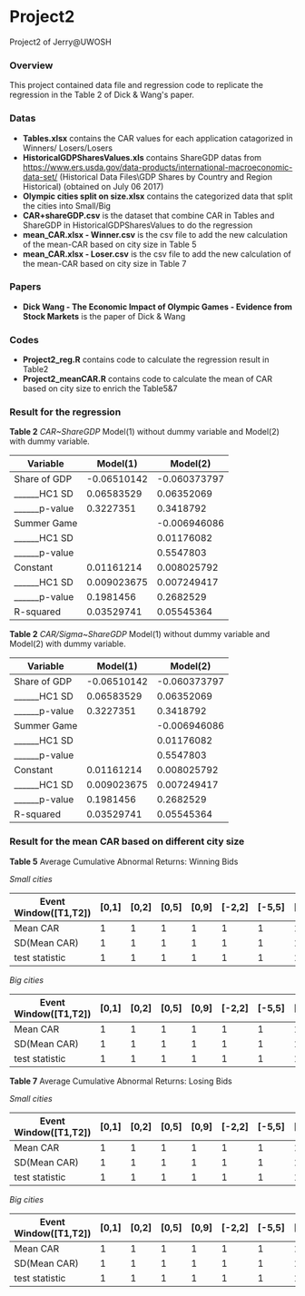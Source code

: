 # Project2
Project2 of Jerry@UWOSH

### Overview
This project contained data file and regression code to replicate the regression in the Table 2 of Dick & Wang's paper.


### Datas
* __Tables.xlsx__ contains the CAR values for each application catagorized in Winners/ Losers/Losers
* __HistoricalGDPSharesValues.xls__ contains ShareGDP datas from https://www.ers.usda.gov/data-products/international-macroeconomic-data-set/ (Historical Data Files\GDP Shares by Country and Region Historical)  (obtained on July 06 2017)
* __Olympic cities split on size.xlsx__ contains the categorized data that split the cities into Small/Big
* __CAR+shareGDP.csv__ is the dataset that combine CAR in Tables and ShareGDP in HistoricalGDPSharesValues to do the regression
* __mean_CAR.xlsx - Winner.csv__ is the csv file to add the new calculation of the mean-CAR based on city size in Table 5
* __mean_CAR.xlsx - Loser.csv__ is the csv file to add the new calculation of the mean-CAR based on city size in Table 7



### Papers
* __Dick Wang - The Economic Impact of Olympic Games - Evidence from Stock Markets__ is the paper of Dick & Wang

### Codes
* __Project2_reg.R__ contains code to calculate the regression result in Table2
* __Project2_meanCAR.R__ contains code to calculate the mean of CAR based on city size to enrich the Table5&7


### Result for the regression
__Table 2__ _CAR~ShareGDP_ Model(1) without dummy variable and Model(2) with dummy variable. 


Variable | Model(1) | Model(2)
-|-|-
Share of GDP|-0.06510142|-0.060373797
\_\_\_\_\_\_HC1 SD|0.06583529|0.06352069
\_\_\_\_\_\_p-value|0.3227351|0.3418792
Summer Game||-0.006946086
\_\_\_\_\_\_HC1 SD||0.01176082
\_\_\_\_\_\_p-value||0.5547803
Constant|0.01161214|0.008025792
\_\_\_\_\_\_HC1 SD|0.009023675|0.007249417
\_\_\_\_\_\_p-value|0.1981456|0.2682529 
R-squared|0.03529741|0.05545364


__Table 2__ _CAR/Sigma~ShareGDP_ Model(1) without dummy variable and Model(2) with dummy variable. 


Variable | Model(1) | Model(2)
-|-|-
Share of GDP|-0.06510142|-0.060373797
\_\_\_\_\_\_HC1 SD|0.06583529|0.06352069
\_\_\_\_\_\_p-value|0.3227351|0.3418792
Summer Game||-0.006946086
\_\_\_\_\_\_HC1 SD||0.01176082
\_\_\_\_\_\_p-value||0.5547803
Constant|0.01161214|0.008025792
\_\_\_\_\_\_HC1 SD|0.009023675|0.007249417
\_\_\_\_\_\_p-value|0.1981456|0.2682529 
R-squared|0.03529741|0.05545364

### Result for the mean CAR based on different city size
__Table 5__ Average Cumulative Abnormal Returns: Winning Bids

_Small cities_

Event Window([T1,T2])|[0,1]|[0,2]|[0,5]|[0,9]|[-2,2]|[-5,5]|[-5,-1]|[-2,-1]
-|-|-|-|-|-|-|-|-
Mean CAR|1|1|1|1|1|1|1|1
SD(Mean CAR)|1|1|1|1|1|1|1|1
test statistic|1|1|1|1|1|1|1|1

_Big cities_

Event Window([T1,T2])|[0,1]|[0,2]|[0,5]|[0,9]|[-2,2]|[-5,5]|[-5,-1]|[-2,-1]
-|-|-|-|-|-|-|-|-
Mean CAR|1|1|1|1|1|1|1|1
SD(Mean CAR)|1|1|1|1|1|1|1|1
test statistic|1|1|1|1|1|1|1|1

__Table 7__ Average Cumulative Abnormal Returns: Losing Bids

_Small cities_

Event Window([T1,T2])|[0,1]|[0,2]|[0,5]|[0,9]|[-2,2]|[-5,5]|[-5,-1]|[-2,-1]
-|-|-|-|-|-|-|-|-
Mean CAR|1|1|1|1|1|1|1|1
SD(Mean CAR)|1|1|1|1|1|1|1|1
test statistic|1|1|1|1|1|1|1|1

_Big cities_

Event Window([T1,T2])|[0,1]|[0,2]|[0,5]|[0,9]|[-2,2]|[-5,5]|[-5,-1]|[-2,-1]
-|-|-|-|-|-|-|-|-
Mean CAR|1|1|1|1|1|1|1|1
SD(Mean CAR)|1|1|1|1|1|1|1|1
test statistic|1|1|1|1|1|1|1|1
